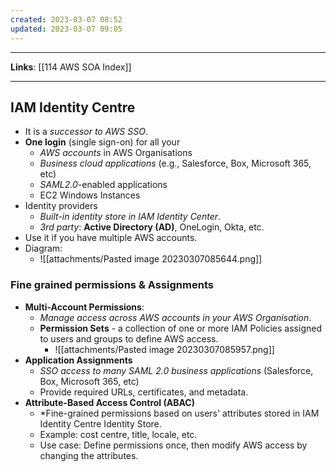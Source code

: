 ```yaml
---
created: 2023-03-07 08:52
updated: 2023-03-07 09:05
---
```

---
**Links**: [[114 AWS SOA Index]]

---
## IAM Identity Centre
- It is a *successor to AWS SSO*.
- **One login** (single sign-on) for all your
	- *AWS accounts* in AWS Organisations
	- *Business cloud applications* (e.g., Salesforce, Box, Microsoft 365, etc)
	- *SAML2.0*-enabled applications
	- EC2 Windows Instances
- Identity providers
	- *Built-in identity store in IAM Identity Center*.
	- *3rd party*: **Active Directory (AD)**, OneLogin, Okta, etc.
- Use it if you have multiple AWS accounts.
- Diagram:
	- ![[attachments/Pasted image 20230307085644.png]]

### Fine grained permissions & Assignments
- **Multi-Account Permissions**:
	- *Manage access across AWS accounts in your AWS Organisation*.
	- **Permission Sets** - a collection of one or more IAM Policies assigned to users and groups to define AWS access.
		- ![[attachments/Pasted image 20230307085957.png]]
- **Application Assignments**
	- *SSO access to many SAML 2.0 business applications* (Salesforce, Box, Microsoft 365, etc)
	- Provide required URLs, certificates, and metadata.
- **Attribute-Based Access Control (ABAC)**
	- *Fine-grained permissions based on users' attributes stored in IAM Identity Centre Identity Store.
	- Example: cost centre, title, locale, etc.
	- Use case: Define permissions once, then modify AWS access by changing the attributes.